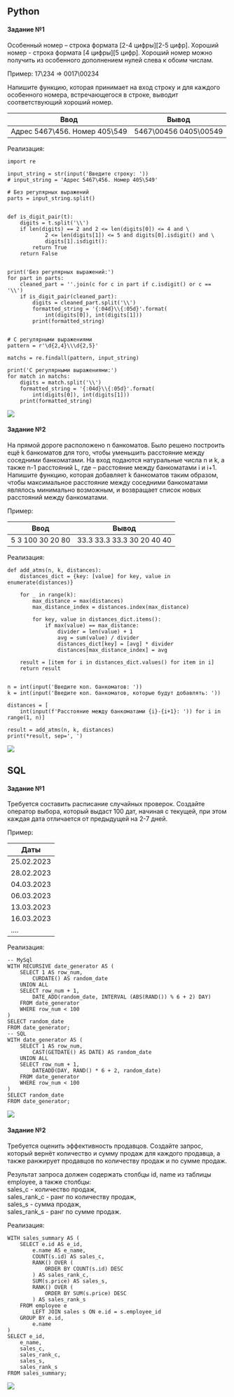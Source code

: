 ## Python

#### Задание №1

Особенный номер – строка формата [2-4 цифры]\[2-5 цифр]. Хороший номер - строка формата [4 цифры]\[5 цифр]. Хороший номер можно получить из особенного дополнением нулей слева к обоим числам.

Пример:
17\234 => 0017\00234

Напишите функцию, которая принимает на вход строку и для каждого особенного номера, встречающегося в строке, выводит соответствующий хороший номер.

| Ввод                          |         Вывод         |
| ----------------------------- | :-------------------: |
| Адрес 5467\456. Номер 405\549 | 5467\00456 0405\00549 |

Реализация:

```
import re

input_string = str(input('Введите строку: '))
# input_string = 'Адрес 5467\456. Номер 405\549'

# Без регулярных выражений
parts = input_string.split()


def is_digit_pair(t):
    digits = t.split('\\')
    if len(digits) == 2 and 2 <= len(digits[0]) <= 4 and \
            2 <= len(digits[1]) <= 5 and digits[0].isdigit() and \
            digits[1].isdigit():
        return True
    return False


print('Без регулярных выражений:')
for part in parts:
    cleaned_part = ''.join(c for c in part if c.isdigit() or c == '\\')
    if is_digit_pair(cleaned_part):
        digits = cleaned_part.split('\\')
        formatted_string = '{:04d}\\{:05d}'.format(
            int(digits[0]), int(digits[1]))
        print(formatted_string)


# С регулярными выражениями
pattern = r'\d{2,4}\\\d{2,5}'

matchs = re.findall(pattern, input_string)

print('С регулярными выражениями:')
for match in matchs:
    digits = match.split('\\')
    formatted_string = '{:04d}\\{:05d}'.format(
        int(digits[0]), int(digits[1]))
    print(formatted_string)
```

<img src='/img/python1.png'/>

#### Задание №2

На прямой дороге расположено n банкоматов. Было решено построить ещё k банкоматов для того, чтобы уменьшить расстояние между соседними банкоматами.
На вход подаются натуральные числа n и k, а также n-1 расстояний L, где – расстояние между банкоматами i и i+1. Напишите функцию, которая добавляет k банкоматов таким образом, чтобы максимальное расстояние между соседними банкоматами являлось минимально возможным, и возвращает список новых расстояний между банкоматами.

Пример:

| Ввод             |           Вывод            |
| ---------------- | :------------------------: |
| 5 3 100 30 20 80 | 33.3 33.3 33.3 30 20 40 40 |

Реализация:

```
def add_atms(n, k, distances):
    distances_dict = {key: [value] for key, value in enumerate(distances)}

    for _ in range(k):
        max_distance = max(distances)
        max_distance_index = distances.index(max_distance)

        for key, value in distances_dict.items():
            if max(value) == max_distance:
                divider = len(value) + 1
                avg = sum(value) / divider
                distances_dict[key] = [avg] * divider
                distances[max_distance_index] = avg

    result = [item for i in distances_dict.values() for item in i]
    return result


n = int(input('Введите кол. банкоматов: '))
k = int(input('Введите кол. банкоматов, которые будут добавлять: '))

distances = [
    int(input(f'Расстояние между банкоматами {i}-{i+1}: ')) for i in range(1, n)]

result = add_atms(n, k, distances)
print(*result, sep=', ')
```

<img src='/img/python2.png'/>

## SQL

#### Задание №1

Требуется составить расписание случайных проверок. Создайте оператор выбора, который выдаст 100 дат, начиная с текущей, при этом каждая дата отличается от предыдущей на 2-7 дней.

Пример:

| Даты       |
| ---------- |
| 25.02.2023 |
| 28.02.2023 |
| 04.03.2023 |
| 06.03.2023 |
| 13.03.2023 |
| 16.03.2023 |
| ....       |

Реализация:

```
-- MySql
WITH RECURSIVE date_generator AS (
    SELECT 1 AS row_num,
        CURDATE() AS random_date
    UNION ALL
    SELECT row_num + 1,
        DATE_ADD(random_date, INTERVAL (ABS(RAND()) % 6 + 2) DAY)
    FROM date_generator
    WHERE row_num < 100
)
SELECT random_date
FROM date_generator;
-- SQL
WITH date_generator AS (
    SELECT 1 AS row_num,
        CAST(GETDATE() AS DATE) AS random_date
    UNION ALL
    SELECT row_num + 1,
        DATEADD(DAY, RAND() * 6 + 2, random_date)
    FROM date_generator
    WHERE row_num < 100
)
SELECT random_date
FROM date_generator;
```

<img src='/img/sql1.png'/>

#### Задание №2

Требуется оценить эффективность продавцов. Создайте запрос, который вернёт количество и сумму продаж для каждого продавца, а также ранжирует продавцов по количеству продаж и по сумме продаж.

Результат запроса должен содержать столбцы id, name из таблицы employee, а также столбцы:\
sales_c - количество продаж, \
sales_rank_c - ранг по количеству продаж, \
sales_s - сумма продаж, \
sales_rank_s - ранг по сумме продаж.

Реализация:

```
WITH sales_summary AS (
    SELECT e.id AS e_id,
        e.name AS e_name,
        COUNT(s.id) AS sales_c,
        RANK() OVER (
            ORDER BY COUNT(s.id) DESC
        ) AS sales_rank_c,
        SUM(s.price) AS sales_s,
        RANK() OVER (
            ORDER BY SUM(s.price) DESC
        ) AS sales_rank_s
    FROM employee e
        LEFT JOIN sales s ON e.id = s.employee_id
    GROUP BY e.id,
        e.name
)
SELECT e_id,
    e_name,
    sales_c,
    sales_rank_c,
    sales_s,
    sales_rank_s
FROM sales_summary;
```

<img src='/img/sql2.png'/>
